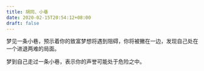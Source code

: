 ```yaml
---
title: 胡同、小巷
date: 2020-02-15T20:54:12+08:00
draft: false
---
```


梦见一条小巷，预示着你的致富梦想将遇到阻碍，你将被撇在一边，发现自己处在一个进退两难的局面。

梦到自己走过一条小巷，表示你的声誉可能处于危险之中。